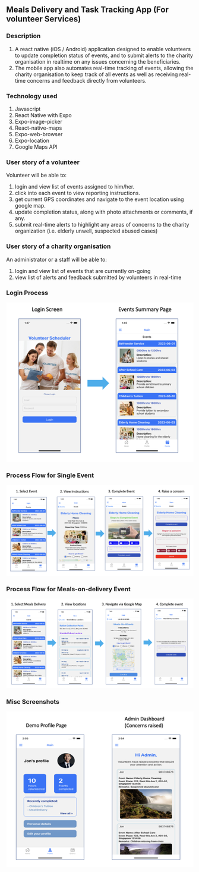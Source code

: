 ## Meals Delivery and Task Tracking App (For volunteer Services)
### Description
1. A react native (iOS / Android) application designed to enable volunteers to update completion status of events, and to submit alerts to the charity organisation in realtime on any issues concerning the beneficiaries.
2. The mobile app also automates real-time tracking of events, allowing the charity organisation to keep track of all events as well as receiving real-time concerns and feedback directly from volunteers.

### Technology used
1. Javascript
2. React Native with Expo
3. Expo-image-picker
4. React-native-maps
5. Expo-web-browser
6. Expo-location
7. Google Maps API

### User story of a volunteer
Volunteer will be able to:
1. login and view list of events assigned to him/her.
2. click into each event to view reporting instructions.
3. get current GPS coordinates and navigate to the event location using google map.
4. update completion status, along with photo attachments or comments, if any.
5. submit real-time alerts to highlight any areas of concerns to the charity organization (i.e. elderly unwell, suspected abused cases)

### User story of a charity organisation
An administrator or a staff will be able to: 
1. login and view list of events that are currently on-going
2. view list of alerts and feedback submitted by volunteers in real-time


### Login Process
![My Image](Process-Flow-Login.png)

### Process Flow for Single Event
![My Image](Process-Flow-Single-Event.png)

### Process Flow for Meals-on-delivery Event
![My Image](Process-Flow-Meals-Delivery.png)

### Misc Screenshots
![My Image](Misc-Screens.png)

